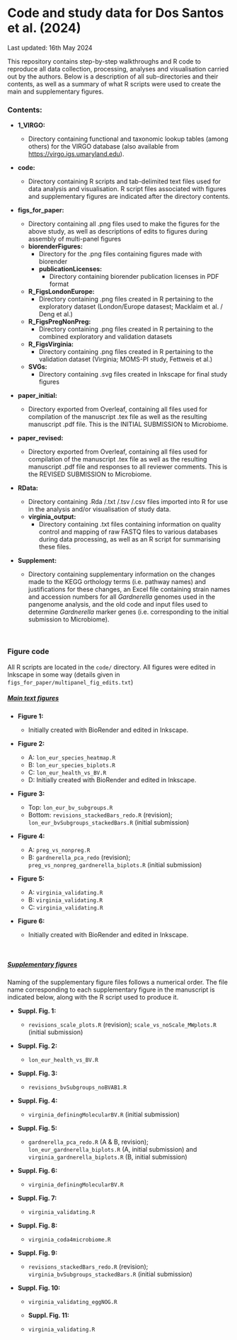 # Code and study data for Dos Santos et al. (2024) 

Last updated: 16th May 2024

This repository contains step-by-step walkthroughs and R code to reproduce all data collection, processing, analyses and visualisation carried out by the authors. Below is a description of all sub-directories and their contents, as well as a summary of what R scripts were used to create the main and supplementary figures.

### Contents:
- **1_VIRGO:**
  - Directory containing functional and taxonomic lookup tables (among others) for the VIRGO database (also available from https://virgo.igs.umaryland.edu).

- **code:**
  - Directory containing R scripts and tab-delimited text files used for data analysis and visualisation. R script files associated with figures and supplementary figures are indicated after the directory contents.

- **figs_for_paper:**
	- Directory containing all .png files used to make the figures for the above study, as well as descriptions of edits to figures during assembly of multi-panel figures
	- **biorenderFigures:**
		- Directory for the .png files containing figures made with biorender
		- **publicationLicenses:**
			- Directory containing biorender publication licenses in PDF format
	- **R_FigsLondonEurope:**
		- Directory containing .png files created in R pertaining to the exploratory dataset (London/Europe datasest; Macklaim et al. / Deng et al.)
	- **R_FigsPregNonPreg:**
		- Directory containing .png files created in R pertaining to the combined exploratory and validation datasets
	- **R_FigsVirginia:**
		- Directory containing .png files created in R pertaining to the validation dataset (Virginia; MOMS-PI study, Fettweis et al.)
	- **SVGs:**
		- Directory containing .svg files created in Inkscape for final study figures

- **paper_initial:**
	- Directory exported from Overleaf, containing all files used for compilation of the manuscript .tex file as well as the resulting manuscript .pdf file. This is the INITIAL SUBMISSION to Microbiome.

- **paper_revised:**
	- Directory exported from Overleaf, containing all files used for compilation of the manuscript .tex file as well as the resulting manuscript .pdf file and responses to all reviewer comments. This is the REVISED SUBMISSION to Microbiome.

- **RData:**
	- Directory containing .Rda /.txt /.tsv /.csv files imported into R for use in the analysis and/or visualisation of study data.
	- **virginia_output:**
		- Directory containing .txt files containing information on quality control and mapping of raw FASTQ files to various databases during data processing, as well as an R script for summarising these files.

- **Supplement:**
	- Directory containing supplementary information on the changes made to the KEGG orthology terms (i.e. pathway names) and justifications for these changes, an Excel file containing strain names and accession numbers for all _Gardnerella_ genomes used in the pangenome analysis,  and the old code and input files used to determine _Gardnerella_ marker genes (i.e. corresponding to the initial submission to Microbiome).

<br>

### Figure code
All R scripts are located in the `code/` directory. All figures were edited in Inkscape in some way (details given in `figs_for_paper/multipanel_fig_edits.txt`)

##### <u>Main text figures</u>

- **Figure 1:**
  - Initially created with BioRender and edited in Inkscape.

- **Figure 2:**
  - A: `lon_eur_species_heatmap.R`
  - B: `lon_eur_species_biplots.R`
  - C: `lon_eur_health_vs_BV.R`
  - D: Initially created with BioRender and edited in Inkscape.

- **Figure 3:**
  - Top: `lon_eur_bv_subgroups.R`
  - Bottom: `revisions_stackedBars_redo.R` (revision); `lon_eur_bvSubgroups_stackedBars.R` (initial submission)
  
- **Figure 4:**
  - A: `preg_vs_nonpreg.R`
  - B: `gardnerella_pca_redo` (revision); `preg_vs_nonpreg_gardnerella_biplots.R` (initial submission)

- **Figure 5:**
  - A: `virginia_validating.R`
  - B: `virginia_validating.R`
  - C: `virginia_validating.R`
  
- **Figure 6:**
  - Initially created with BioRender and edited in Inkscape.

<br>

##### <u>Supplementary figures</u>
Naming of the supplementary figure files follows a numerical order. The file name corresponding to each supplementary figure in the manuscript is indicated below, along with the R script used to produce it.

- **Suppl. Fig. 1:**
  -  `revisions_scale_plots.R` (revision); `scale_vs_noScale_MWplots.R` (initial submission)

- **Suppl. Fig. 2:**
  - `lon_eur_health_vs_BV.R`

- **Suppl. Fig. 3:**
  - `revisions_bvSubgroups_noBVAB1.R`

- **Suppl. Fig. 4:**
  - `virginia_definingMolecularBV.R` (initial submission)

- **Suppl. Fig. 5:**
  -  `gardnerella_pca_redo.R` (A \& B, revision); `lon_eur_gardnerella_biplots.R` (A, initial submission) and `virginia_gardnerella_biplots.R` (B, initial submission)

- **Suppl. Fig. 6:**
  - `virginia_definingMolecularBV.R`

- **Suppl. Fig. 7:**
  - `virginia_validating.R`

- **Suppl. Fig. 8:**
  - `virginia_coda4microbiome.R`

- **Suppl. Fig. 9:**
  - `revisions_stackedBars_redo.R` (revision); `virginia_bvSubgroups_stackedBars.R` (initial submission)

- **Suppl. Fig. 10:**
  - `virginia_validating_eggNOG.R`
  
  - **Suppl. Fig. 11:**
  - `virginia_validating.R`
  